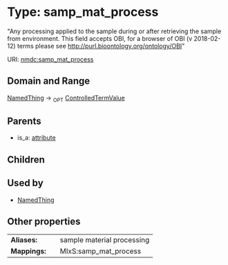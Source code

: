 
# Type: samp_mat_process


"Any processing applied to the sample during or after retrieving the sample from environment. This field accepts OBI, for a browser of OBI (v 2018-02-12) terms please see http://purl.bioontology.org/ontology/OBI"

URI: [nmdc:samp_mat_process](https://microbiomedata/meta/samp_mat_process)


## Domain and Range

[NamedThing](NamedThing.md) ->  <sub>OPT</sub> [ControlledTermValue](ControlledTermValue.md)

## Parents

 *  is_a: [attribute](attribute.md)

## Children


## Used by

 * [NamedThing](NamedThing.md)

## Other properties

|  |  |  |
| --- | --- | --- |
| **Aliases:** | | sample material processing |
| **Mappings:** | | MIxS:samp_mat_process |

